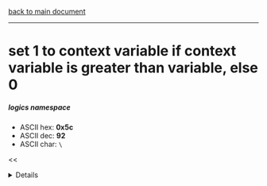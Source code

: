 [back to main document](../README.md)

---

# set 1 to context variable if context variable is greater than variable, else 0
##### logics namespace
- ASCII hex: __0x5c__
- ASCII dec: __92__
- ASCII char: `\`

<<<DETAILS>>>

---

<<<USAGE>>>

---

<<<EXAMPLELINKSECTION>>>

---

[back to main document](../README.md)

***PROJECT RATTISH `@` 2023***
